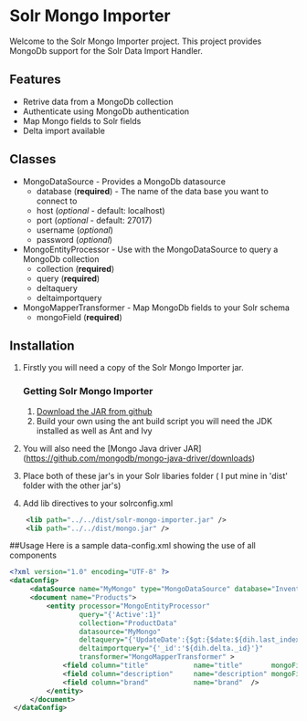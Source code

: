 # Solr Mongo Importer
Welcome to the Solr Mongo Importer project. This project provides MongoDb support for the Solr Data Import Handler.

## Features
* Retrive data from a MongoDb collection
* Authenticate using MongoDb authentication
* Map Mongo fields to Solr fields
* Delta import available

## Classes

* MongoDataSource - Provides a MongoDb datasource
    * database (**required**) - The name of the data base you want to connect to
    * host     (*optional* - default: localhost)
    * port     (*optional* - default: 27017)
    * username (*optional*)
    * password (*optional*)
* MongoEntityProcessor - Use with the MongoDataSource to query a MongoDb collection
    * collection (**required**)
    * query (**required**)
    * deltaquery 
    * deltaimportquery 
* MongoMapperTransformer - Map MongoDb fields to your Solr schema
    * mongoField (**required**)

## Installation
1. Firstly you will need a copy of the Solr Mongo Importer jar.
    ### Getting Solr Mongo Importer
    1. [Download the JAR from github](https://github.com/james75/SolrMongoImporter/downloads)
    2. Build your own using the ant build script you will need the JDK installed as well as Ant and Ivy
2. You will also need the [Mongo Java driver JAR]   (https://github.com/mongodb/mongo-java-driver/downloads)

3. Place both of these jar's in your Solr libaries folder ( I put mine in 'dist' folder with the other jar's)
4. Add lib directives to your solrconfig.xml

```xml
    <lib path="../../dist/solr-mongo-importer.jar" />
    <lib path="../../dist/mongo.jar" />
```

##Usage
Here is a sample data-config.xml showing the use of all components
```xml
<?xml version="1.0" encoding="UTF-8" ?>
<dataConfig>
     <dataSource name="MyMongo" type="MongoDataSource" database="Inventory" />
     <document name="Products">
         <entity processor="MongoEntityProcessor"
                 query="{'Active':1}"
                 collection="ProductData"
                 datasource="MyMongo"
                 deltaquery="{'UpdateDate':{$gt:{$date:${dih.last_index_time}}}}"
                 deltaimportquery="{'_id':'${dih.delta._id}'}"
                 transformer="MongoMapperTransformer" >
             <field column="title"           name="title"       mongoField="Title"/>
             <field column="description"     name="description" mongoField="Long Description"/>
             <field column="brand"           name="brand"  />
         </entity>
     </document>
 </dataConfig>
```

